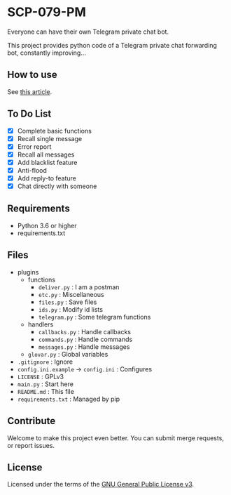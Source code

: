 # SCP-079-PM

Everyone can have their own Telegram private chat bot.

This project provides python code of a Telegram private chat forwarding bot, constantly improving...

## How to use

See [this article](https://scp-079.org/pm/).

## To Do List

- [x] Complete basic functions
- [x] Recall single message
- [x] Error report
- [x] Recall all messages
- [x] Add blacklist feature
- [x] Anti-flood
- [x] Add reply-to feature
- [x] Chat directly with someone

## Requirements

- Python 3.6 or higher
- requirements.txt

## Files

- plugins
    - functions
        - `deliver.py` : I am a postman
        - `etc.py` : Miscellaneous
        - `files.py` : Save files
        - `ids.py` : Modify id lists
        - `telegram.py` : Some telegram functions
    - handlers
        - `callbacks.py` : Handle callbacks
        - `commands.py` : Handle commands
        - `messages.py` : Handle messages
    - `glovar.py` : Global variables
- `.gitignore` : Ignore
- `config.ini.example` -> `config.ini` : Configures
- `LICENSE` : GPLv3
- `main.py` : Start here
- `README.md` : This file
- `requirements.txt` : Managed by pip

## Contribute

Welcome to make this project even better. You can submit merge requests, or report issues.

## License

Licensed under the terms of the [GNU General Public License v3](LICENSE).
